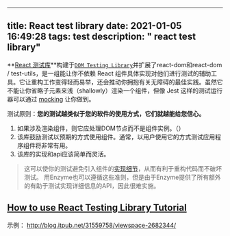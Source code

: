 
---
title: React test library
date: 2021-01-05 16:49:28
tags: test
description: " react test library"
---

**[React 测试库](https://testing-library.com/react)**构建于[`DOM Testing Library`](https://testing-library.com/docs/dom-testing-library/intro)并扩展了react-dom和react-dom / test-utils，是一组能让你不依赖 React 组件具体实现对他们进行测试的辅助工具。它让重构工作变得轻而易举，还会推动你拥抱有关无障碍的最佳实践。虽然它不能让你省略子元素来浅（shallowly）渲染一个组件，但像 Jest 这样的测试运行器可以通过  [mocking](https://react.docschina.org/docs/testing-recipes.html#mocking-modules)  让你做到。

测试原则：**您的测试越类似于您的软件的使用方式，它们就越能给您信心。**
1. 如果涉及渲染组件，则它应处理DOM节点而不是组件实例。（）
2. 该库鼓励测试以预期的方式使用组件。通常，以用户使用它的方式测试应用程序组件将非常有用。
3. 该库的实现和api应该简单而灵活。

>这可以使你的测试避免引入组件的[实现细节](https://kentcdodds.com/blog/testing-implementation-details)，从而有利于重构代码而不破坏测试。
用Enzyme也可以遵循这些准则，但是由于Enzyme提供了所有额外的有助于测试实现详细信息的API，因此很难实施。

## [How to use React Testing Library Tutorial](https://www.robinwieruch.de/react-testing-library)
示例： http://blog.itpub.net/31559758/viewspace-2682344/




